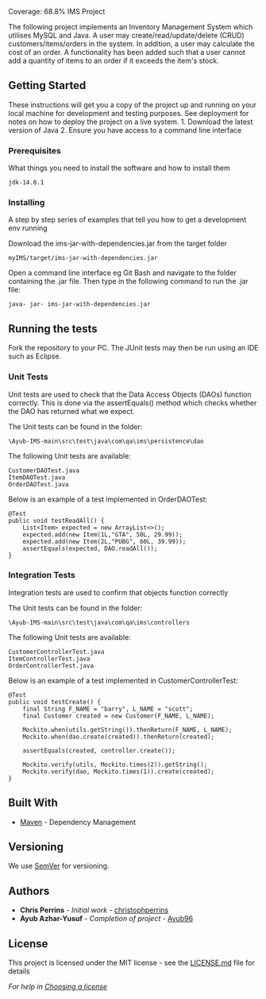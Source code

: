 Coverage: 68.8%
IMS Project

The following project implements an Inventory Management System which utilises MySQL and Java. A user may create/read/update/delete (CRUD) customers/items/orders in the system. In addition, a user may
calculate the cost of an order. A functionality has been added such that a user cannot add a quantity of items to an order if it exceeds the item's stock.

## Getting Started


These instructions will get you a copy of the project up and running on your local machine for development and testing purposes. See deployment for notes on how to deploy the project on a live system.
	1. Download the latest version of Java
	2. Ensure you have access to a command line interface

### Prerequisites

What things you need to install the software and how to install them

```
jdk-14.0.1
```

### Installing

A step by step series of examples that tell you how to get a development env running

Download the ims-jar-with-dependencies.jar from the target folder

```
myIMS/target/ims-jar-with-dependencies.jar
```

Open a command line interface eg Git Bash and navigate to the folder containing the .jar file. Then type in the following command to run the .jar file:

```
java- jar- ims-jar-with-dependencies.jar
```

## Running the tests

Fork the repository to your PC. The JUnit tests may then be run using an IDE such as Eclipse.

### Unit Tests 

Unit tests are used to check that the Data Access Objects (DAOs) function correctly. This is done via the assertEquals() method which checks
whether the DAO has returned what we expect.

The Unit tests can be found in the folder:

```
\Ayub-IMS-main\src\test\java\com\qa\ims\persistence\dao
```

The following Unit tests are available:

```
CustomerDAOTest.java
ItemDAOTest.java
OrderDAOTest.java
```

Below is an example of a test implemented in OrderDAOTest:

```
@Test
public void testReadAll() {
	List<Item> expected = new ArrayList<>();
	expected.add(new Item(1L,"GTA", 50L, 29.99));
	expected.add(new Item(2L,"PUBG", 60L, 39.99));
	assertEquals(expected, DAO.readAll());
}
```

### Integration Tests 
Integration tests are used to confirm that objects function correctly

The Unit tests can be found in the folder:

```
\Ayub-IMS-main\src\test\java\com\qa\ims\controllers
```

The following Unit tests are available:

```
CustomerControllerTest.java
ItemControllerTest.java
OrderControllerTest.java
```

Below is an example of a test implemented in CustomerControllerTest:

```
@Test
public void testCreate() {
	final String F_NAME = "barry", L_NAME = "scott";
	final Customer created = new Customer(F_NAME, L_NAME);

	Mockito.when(utils.getString()).thenReturn(F_NAME, L_NAME);
	Mockito.when(dao.create(created)).thenReturn(created);

	assertEquals(created, controller.create());

	Mockito.verify(utils, Mockito.times(2)).getString();
	Mockito.verify(dao, Mockito.times(1)).create(created);
}
```

## Built With

* [Maven](https://maven.apache.org/) - Dependency Management

## Versioning

We use [SemVer](http://semver.org/) for versioning.

## Authors

* **Chris Perrins** - *Initial work* - [christophperrins](https://github.com/christophperrins)
* **Ayub Azhar-Yusuf** - *Completion of project* - [Ayub96](https://github.com/ayub96)

## License

This project is licensed under the MIT license - see the [LICENSE.md](LICENSE.md) file for details 

*For help in [Choosing a license](https://choosealicense.com/)*